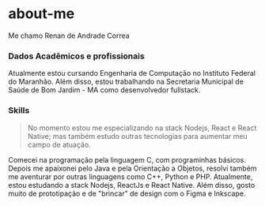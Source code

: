 # about-me
Me chamo Renan de Andrade Correa
### Dados Acadêmicos e profissionais
Atualmente estou cursando Engenharia de Computação no Instituto Federal do Maranhão. Além disso, estou trabalhando na Secretaria Municipal de Saúde de Bom Jardim - MA como desenvolvedor fullstack.
### Skills
> No momento estou me especializando na stack Nodejs, React e React Native; mas também estudo outras tecnologias para aumentar meu campo de atuação.

  Comecei na programação pela linguagem C, com programinhas básicos. Depois me apaixonei pelo Java e pela Orientação a Objetos, resolvi também me aventurar por outras linguagens como C++, Python e PHP.
  Atualmente, estou estudando a stack Nodejs, ReactJs e React Native.
  Além disso, gosto muito de prototipação e de "brincar" de design com o Figma e Inkscape.
